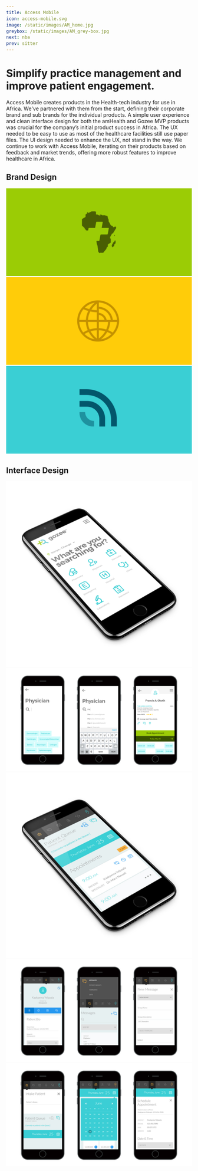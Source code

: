 ```yaml
---
title: Access Mobile
icon: access-mobile.svg
image: /static/images/AM_home.jpg
greybox: /static/images/AM_grey-box.jpg
next: nba
prev: sitter
---
```


# Simplify practice management and improve patient engagement.

Access Mobile creates products in the Health-tech industry for use in Africa. 
We've partnered with them from the start, defining their corporate brand and
sub brands for the individual products. A simple user experience and clean
interface design for both the amHealth and Gozee MVP products was crucial for
the company’s initial product success in Africa. The UX needed to be easy to use
as most of the healthcare facilities still use paper files. The UI design needed
to enhance the UX, not stand in the way. We continue to work with Access Mobile,
iterating on their products based on feedback and market trends, offering more
robust features to improve healthcare in Africa. 

## Brand Design
![Access Mobile Brand 01](/static/images/AM_Brand_01.png)
![Access Mobile Brand 02](/static/images/AM_Brand_02.png)
![Access Mobile Brand 03](/static/images/AM_Brand_03.png)


## Interface Design
![Access Mobile Gozee iso](/static/images/AM-GOZEE_iso.jpg)
![Access Mobile Gozee UI 01](/static/images/AM-GOZEE_UI_01.jpg)
![Access Mobile iso](/static/images/AM_iso.jpg)
![Access Mobile UI 02](/static/images/AM_UI_02.jpg)
![Access Mobile UI 01](/static/images/AM_UI_01.jpg)
